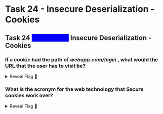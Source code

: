 # Task 24 - Insecure Deserialization - Cookies

## Task 24 <mark style="color:blue;background-color:blue;">\[Severity 8]</mark> Insecure Deserialization - Cookies

### If a cookie had the path of _webapp.com/login_ , what would the URL that the user has to visit be?

<details>

<summary>Reveal Flag <span data-gb-custom-inline data-tag="emoji" data-code="1f6a9">🚩</span></summary>

:triangular\_flag\_on\_post:`webapp.com/login`

</details>

### What is the acronym for the web technology that _Secure_ cookies work over?

<details>

<summary>Reveal Flag <span data-gb-custom-inline data-tag="emoji" data-code="1f6a9">🚩</span></summary>

:triangular\_flag\_on\_post:`HTTPS`

</details>
